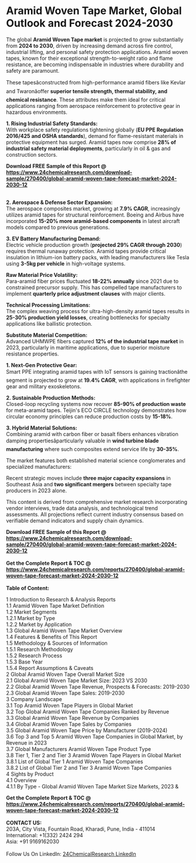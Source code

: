 <h1>Aramid Woven Tape Market, Global Outlook and Forecast 2024-2030</h1><p>The global <strong>Aramid Woven Tape market</strong> is projected to grow substantially from <strong>2024 to 2030</strong>, driven by increasing demand across fire control, industrial lifting, and personal safety protection applications. Aramid woven tapes, known for their exceptional strength-to-weight ratio and flame resistance, are becoming indispensable in industries where durability and safety are paramount.</p><p>These tapesâconstructed from high-performance aramid fibers like Kevlar and Twaronâoffer <strong>superior tensile strength, thermal stability, and chemical resistance</strong>. These attributes make them ideal for critical applications ranging from aerospace reinforcement to protective gear in hazardous environments.</p><p><strong>1. Rising Industrial Safety Standards:</strong><br>
With workplace safety regulations tightening globally (<strong>EU PPE Regulation 2016/425 and OSHA standards</strong>), demand for flame-resistant materials in protective equipment has surged. Aramid tapes now comprise <strong>28% of industrial safety material deployments</strong>, particularly in oil &amp; gas and construction sectors.</p><div><b>Download FREE Sample of this Report @ 
            <a href="https://www.24chemicalresearch.com/download-sample/270400/global-aramid-woven-tape-forecast-market-2024-2030-12">
            https://www.24chemicalresearch.com/download-sample/270400/global-aramid-woven-tape-forecast-market-2024-2030-12</a></b></div><br><p><strong>2. Aerospace &amp; Defense Sector Expansion:</strong><br>
The aerospace composites market, growing at <strong>7.9% CAGR</strong>, increasingly utilizes aramid tapes for structural reinforcement. Boeing and Airbus have incorporated <strong>15-20% more aramid-based components</strong> in latest aircraft models compared to previous generations.</p><p><strong>3. EV Battery Manufacturing Demand:</strong><br>
Electric vehicle production growth (<strong>projected 29% CAGR through 2030</strong>) requires thermal runaway protection. Aramid tapes provide critical insulation in lithium-ion battery packs, with leading manufacturers like Tesla using <strong>3-5kg per vehicle</strong> in high-voltage systems.</p><p><strong>Raw Material Price Volatility:</strong><br>
Para-aramid fiber prices fluctuated <strong>18-22% annually</strong> since 2021 due to constrained precursor supply. This has compelled tape manufacturers to implement <strong>quarterly price adjustment clauses</strong> with major clients.</p><p><strong>Technical Processing Limitations:</strong><br>
The complex weaving process for ultra-high-density aramid tapes results in <strong>25-30% production yield losses</strong>, creating bottlenecks for specialty applications like ballistic protection.</p><p><strong>Substitute Material Competition:</strong><br>
Advanced UHMWPE fibers captured <strong>12% of the industrial tape market</strong> in 2023, particularly in maritime applications, due to superior moisture resistance properties.</p><p><strong>1. Next-Gen Protective Gear:</strong><br>
Smart PPE integrating aramid tapes with IoT sensors is gaining tractionâthe segment is projected to grow at <strong>19.4% CAGR</strong>, with applications in firefighter gear and military exoskeletons.</p><p><strong>2. Sustainable Production Methods:</strong><br>
Closed-loop recycling systems now recover <strong>85-90% of production waste</strong> for meta-aramid tapes. Teijin's ECO CIRCLE technology demonstrates how circular economy principles can reduce production costs by <strong>15-18%</strong>.</p><p><strong>3. Hybrid Material Solutions:</strong><br>
Combining aramid with carbon fiber or basalt fibers enhances vibration damping propertiesâparticularly valuable in <strong>wind turbine blade manufacturing</strong> where such composites extend service life by <strong>30-35%</strong>.</p><p>The market features both established material science conglomerates and specialized manufacturers:</p><p>Recent strategic moves include <strong>three major capacity expansions</strong> in Southeast Asia and <strong>two significant mergers</strong> between specialty tape producers in 2023 alone.</p><p>This content is derived from comprehensive market research incorporating vendor interviews, trade data analysis, and technological trend assessments. All projections reflect current industry consensus based on verifiable demand indicators and supply chain dynamics.</p><div><b>Download FREE Sample of this Report @ 
            <a href="https://www.24chemicalresearch.com/download-sample/270400/global-aramid-woven-tape-forecast-market-2024-2030-12">
            https://www.24chemicalresearch.com/download-sample/270400/global-aramid-woven-tape-forecast-market-2024-2030-12</a></b></div><br><div><b>Get the Complete Report & TOC @ 
            <a href="https://www.24chemicalresearch.com/reports/270400/global-aramid-woven-tape-forecast-market-2024-2030-12">
            https://www.24chemicalresearch.com/reports/270400/global-aramid-woven-tape-forecast-market-2024-2030-12</a></b></div><br>
            <b>Table of Content:</b><p>1 Introduction to Research & Analysis Reports<br />
    1.1 Aramid Woven Tape Market Definition<br />
    1.2 Market Segments<br />
        1.2.1 Market by Type<br />
        1.2.2 Market by Application<br />
    1.3 Global Aramid Woven Tape Market Overview<br />
    1.4 Features & Benefits of This Report<br />
    1.5 Methodology & Sources of Information<br />
        1.5.1 Research Methodology<br />
        1.5.2 Research Process<br />
        1.5.3 Base Year<br />
        1.5.4 Report Assumptions & Caveats<br />
2 Global Aramid Woven Tape Overall Market Size<br />
    2.1 Global Aramid Woven Tape Market Size: 2023 VS 2030<br />
    2.2 Global Aramid Woven Tape Revenue, Prospects & Forecasts: 2019-2030<br />
    2.3 Global Aramid Woven Tape Sales: 2019-2030<br />
3 Company Landscape<br />
    3.1 Top Aramid Woven Tape Players in Global Market<br />
    3.2 Top Global Aramid Woven Tape Companies Ranked by Revenue<br />
    3.3 Global Aramid Woven Tape Revenue by Companies<br />
    3.4 Global Aramid Woven Tape Sales by Companies<br />
    3.5 Global Aramid Woven Tape Price by Manufacturer (2019-2024)<br />
    3.6 Top 3 and Top 5 Aramid Woven Tape Companies in Global Market, by Revenue in 2023<br />
    3.7 Global Manufacturers Aramid Woven Tape Product Type<br />
    3.8 Tier 1, Tier 2 and Tier 3 Aramid Woven Tape Players in Global Market<br />
        3.8.1 List of Global Tier 1 Aramid Woven Tape Companies<br />
        3.8.2 List of Global Tier 2 and Tier 3 Aramid Woven Tape Companies<br />
4 Sights by Product<br />
    4.1 Overview<br />
        4.1.1 By Type - Global Aramid Woven Tape Market Size Markets, 2023 &</p><div><b>Get the Complete Report & TOC @ 
            <a href="https://www.24chemicalresearch.com/reports/270400/global-aramid-woven-tape-forecast-market-2024-2030-12">
            https://www.24chemicalresearch.com/reports/270400/global-aramid-woven-tape-forecast-market-2024-2030-12</a></b></div><br><b>CONTACT US:</b><br>
            203A, City Vista, Fountain Road, Kharadi, Pune, India - 411014<br>
            International: +1(332) 2424 294<br>
            Asia: +91 9169162030 <br><br>
            Follow Us On LinkedIn: <a href="https://www.linkedin.com/company/24chemicalresearch/">24ChemicalResearch LinkedIn</a>